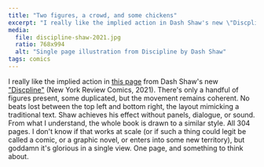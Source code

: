 ```yaml
---
title: "Two figures, a crowd, and some chickens"
excerpt: "I really like the implied action in Dash Shaw's new \"Discpline\" from New York Review Comics."
media:
  file: discipline-shaw-2021.jpg
  ratio: 768x994
  alt: "Single page illustration from Discipline by Dash Shaw"
tags: comics
---
```

I really like the implied action in [this page](https://the-comics-journal.sfo3.digitaloceanspaces.com/wp-content/uploads/2021/09/discipline-4.jpg) from Dash Shaw's new ["Discpline"](https://www.tcj.com/reviews/discipline/) (New York Review Comics, 2021). There's only a handful of figures present, some duplicated, but the movement remains coherent. No beats lost between the top left and bottom right, the layout mimicking a traditional text. Shaw achieves his effect without panels, dialogue, or sound. From what I understand, the whole book is drawn to a similar style. All 304 pages. I don't know if that works at scale (or if such a thing could legit be called a comic, or a graphic novel, or enters into some new territory), but goddamn it's glorious in a single view. One page, and something to think about.

